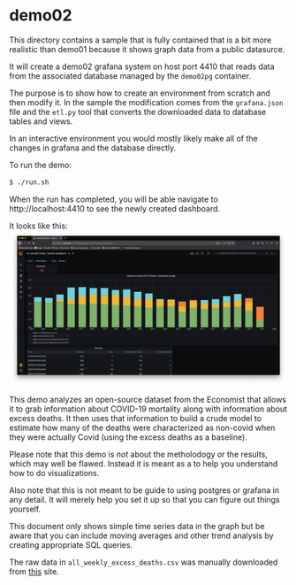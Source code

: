 # demo02
This directory contains a sample that is fully contained that is a bit
more realistic than demo01 because it shows graph data from a public
datasurce.

It will create a demo02 grafana system on host port 4410 that reads
data from the associated database managed by the `demo02pg` container.

The purpose is to show how to create an environment from scratch and then
modify it. In the sample the modification comes from the `grafana.json`
file and the `etl.py` tool that converts the downloaded data to database
tables and views.

In an interactive environment you would mostly likely make all of the
changes in grafana and the database directly.

To run the demo:
```bash
$ ./run.sh
```

When the run has completed, you will be able navigate to
http://localhost:4410 to see the newly created dashboard.

It looks like this:
!['demo02'](/img/demo02.png)

This demo analyzes an open-source dataset from the Economist that
allows it to grab information about COVID-19 mortality along with
information about excess deaths. It then uses that information to
build a crude model to estimate how many of the deaths were
characterized as non-covid when they were actually Covid (using the
excess deaths as a baseline).

Please note that this demo is _not_ about the metholodogy or the
results, which may well be flawed. Instead it is meant as a to help
you understand how to do visualizations.

Also note that this is not meant to be guide to using postgres or
grafana in any detail. It will merely help you set it up so that you
can figure out things yourself.

This document only shows simple time series data in the graph but be
aware that you can include moving averages and other trend analysis by
creating appropriate SQL queries.

The raw data in `all_weekly_excess_deaths.csv` was manually
downloaded from
[this](https://raw.githubusercontent.com/TheEconomist/covid-19-excess-deaths-tracker/master/output-data/excess-deaths/all_weekly_excess_deaths.csv)
site.
